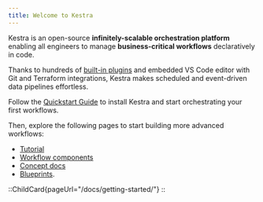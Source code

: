 ```yaml
---
title: Welcome to Kestra
---
```


Kestra is an open-source **infinitely-scalable orchestration platform** enabling all engineers to manage **business-critical workflows** declaratively in code.

Thanks to hundreds of [built-in plugins](/plugins) and embedded VS Code editor with Git and Terraform integrations, Kestra makes scheduled and event-driven data pipelines effortless.

Follow the [Quickstart Guide](/docs/getting-started) to install Kestra and start orchestrating your first workflows.

Then, explore the following pages to start building more advanced workflows:
- [Tutorial](./03.tutorial/index.md)
- [Workflow components](./06.workflow-components/index.md)
- [Concept docs](./07.concepts/index.md)
- [Blueprints](https://kestra.io/blueprints).


::ChildCard{pageUrl="/docs/getting-started/"}
::
